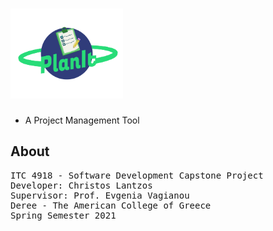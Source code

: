 # <img src='./preview_files/planIt_logo_v2.png' width="180" hight="180">
* A Project Management Tool


## About

<pre>
ITC 4918 - Software Development Capstone Project
Developer: Christos Lantzos
Supervisor: Prof. Evgenia Vagianou
Deree - The American College of Greece
Spring Semester 2021
</pre>
